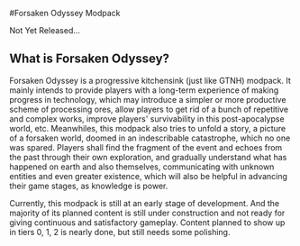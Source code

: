 #Forsaken Odyssey Modpack

Not Yet Released...

## What is Forsaken Odyssey?

Forsaken Odyssey is a progressive kitchensink (just like GTNH) modpack. It mainly intends to provide players with a long-term experience of making progress in technology, which may introduce a simpler or more productive scheme of processing ores, allow players to get rid of a bunch of repetitive and complex works, improve players' survivability in this post-apocalypse world, etc. Meanwhiles, this modpack also tries to unfold a story, a picture of a forsaken world, doomed in an indescribable catastrophe, which no one was spared. Players shall find the fragment of the event and echoes from the past through their own exploration, and gradually understand what has happened on earth and also themselves, communicating with unknown entities and even greater existence, which will also be helpful in advancing their game stages, as knowledge is power.

Currently, this modpack is still at an early stage of development. And the majority of its planned content is still under construction and not ready for giving continuous and satisfactory gameplay. Content planned to show up in tiers 0, 1, 2 is nearly done, but still needs some polishing.
